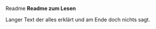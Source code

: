 Readme
<strong>Readme zum Lesen</strong>
<br>
<p>Langer Text der alles erklärt und am Ende doch nichts sagt.</p>
